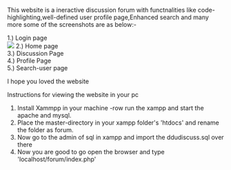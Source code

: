 This website is a ineractive discussion forum with functnalities like code-highlighting,well-defined user profile page,Enhanced search and many more
some of the screenshots are as below:-

1.) Login page<br>
<img src="https://raw.githubusercontent.com/jenilgandhi2111/DDU-discuss/master/home_page.PNG"></img>
2.) Home page<br>
3.) Discussion Page<br>
4.) Profile Page<br>
5.) Search-user page<br>




I hope you loved the website 

Instructions for viewing the website in your pc
1. Install Xammpp in your machine
  -row run the xampp and start the apache and mysql.
2. Place the master-directory in your xampp folder's 'htdocs' and rename the folder as forum.
3. Now go to the admin of sql in xampp and import the ddudiscuss.sql over there
4. Now you are good to go open the browser and type 'localhost/forum/index.php'
